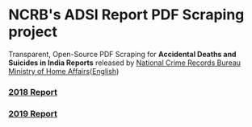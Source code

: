 # NCRB's ADSI Report PDF Scraping project
Transparent, Open-Source PDF Scraping for <b>Accidental Deaths and Suicides in India Reports</b> released by [National Crime Records Bureau Ministry of Home Affairs](https://ncrb.gov.in/)([English](https://ncrb.gov.in/en))

### [2018 Report](https://ncrb.gov.in/en/accidental-deaths-suicides-india-2018-0)  
### [2019 Report](https://ncrb.gov.in/en/accidental-deaths-suicides-india-2019)